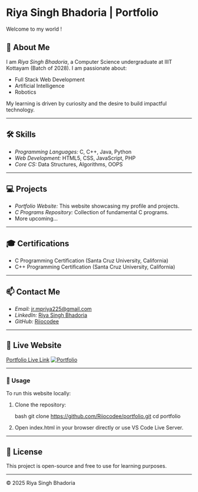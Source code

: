 # Riya Singh Bhadoria | Portfolio

Welcome to my world !

## 🚀 About Me

I am *Riya Singh Bhadoria*, a Computer Science undergraduate at IIIT Kottayam (Batch of 2028). I am passionate about:

- Full Stack Web Development
- Artificial Intelligence
- Robotics

My learning is driven by curiosity and the desire to build impactful technology.

---

## 🛠 Skills

- *Programming Languages:* C, C++, Java, Python
- *Web Development:* HTML5, CSS, JavaScript, PHP
- *Core CS:* Data Structures, Algorithms, OOPS

---

## 💻 Projects

- *Portfolio Website:* This website showcasing my profile and projects.
- *C Programs Repository:* Collection of fundamental C programs.
- More upcoming...

---

## 🎓 Certifications

- C Programming Certification (Santa Cruz University, California)
- C++ Programming Certification (Santa Cruz University, California)

---

## 📫 Contact Me

- *Email:* [jr.mpriya225@gmail.com](mailto:jr.mpriya225@gmail.com)
- *LinkedIn:* [Riya Singh Bhadoria](https://www.linkedin.com/in/riya-singh-bhadoria)
- *GitHub:* [Riiocodee](https://github.com/Riiocodee)

---

## 🔗 Live Website

[Portfolio Live Link](https://your-deployment-link.com) 
[![Portfolio](https://img.shields.io/badge/Live%20Portfolio-Visit-blue)](https://riiocodee.github.io/portfolio/)

---

### 🌟 Usage

To run this website locally:

1. Clone the repository:

    bash
    git clone https://github.com/Riiocodee/portfolio.git
    cd portfolio
    

2. Open index.html in your browser directly or use VS Code Live Server.

---

## 📌 License

This project is open-source and free to use for learning purposes.

---

© 2025 Riya Singh Bhadoria
